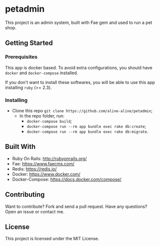 # petadmin

This project is an admin system, built with Fae gem and used to run a pet shop.

## Getting Started
### Prerequisites

This app is docker based. To avoid extra configurations, you should have `docker` and `docker-compose` installed. 

If you don't want to install these softwares, you will be able to use this app installing `ruby` (>= 2.3).
### Installing

* Clone this repo `git clone https://github.com/aline-aline/petadmin`;
  * In the repo folder, run: 
    * `docker-compose build`;
    * `docker-compose run --rm app bundle exec rake db:create`;
    * `docker-compose run --rm app bundle exec rake db:migrate`.

## Built With

* Ruby On Rails: http://rubyonrails.org/
* Fae: https://www.faecms.com/
* Redis: https://redis.io/
* Docker: https://www.docker.com/
* Docker-Compose: https://docs.docker.com/compose/

## Contributing

Want to contribute? Fork and send a pull request. Have any questions? Open an issue or contact me.
## License

This project is licensed under the MIT License.
